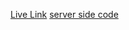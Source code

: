 

[Live Link](https://task-management-ad32a.web.app/)
[server side code](https://github.com/PIYAS137/Task_Management_Server_Side)
